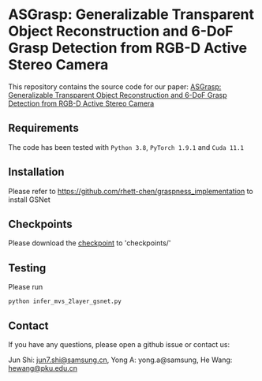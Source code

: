 # ASGrasp: Generalizable Transparent Object Reconstruction and 6-DoF Grasp Detection from RGB-D Active Stereo Camera
This repository contains the source code for our paper:
[ASGrasp: Generalizable Transparent Object Reconstruction and 6-DoF Grasp Detection from RGB-D Active Stereo Camera](https://arxiv.org/pdf/2405.05648.pdf)


## Requirements
The code has been tested with `Python 3.8`, `PyTorch 1.9.1` and `Cuda 11.1`

## Installation
Please refer to https://github.com/rhett-chen/graspness_implementation to install GSNet

## Checkpoints
Please download the [checkpoint]() to 'checkpoints/'


## Testing
Please run
```
python infer_mvs_2layer_gsnet.py
```

## Contact
If you have any questions, please open a github issue or contact us:

Jun Shi: jun7.shi@samsung.cn, Yong A: yong.a@samsung, He Wang: hewang@pku.edu.cn
